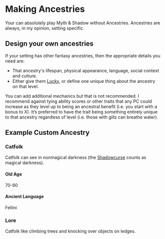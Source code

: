 # Making Ancestries
Your can absolutely play Myth & Shadow without Ancestries. Ancestries are always, in my opinion, setting specific.
## Design your own ancestries
If your setting has other fantasy ancestries, then the appropriate details you need are:

- That ancestry's lifespan, physical appearance, language, social context and culture.
- Either give them [Lucky](../Human.md#Lucky), or define one unique thing about the ancestry on that level.

You can add additional mechanics but that is not recommended. I recommend against tying ability scores or other traits that any PC could increase as they level up to being an ancestral benefit (i.e. you start with a bonus to X). It’s preferred to have the trait being something entirely unique to that ancestry regardless of level (i.e. those with gills can breathe water).

## Example Custom Ancestry

### Catfolk
Catfolk can see in nonmagical darkness (the [Shadowcurse](../../../Hazards/Shadowcurse.md) counts as magical darkness).
#### Old Age
70-90
#### Ancient Language
Fellini
### Lore
Catfolk like climbing trees and knocking over objects on ledges.
